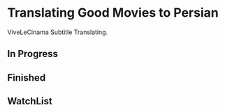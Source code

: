 # Translating Good Movies to Persian

ViveLeCinama Subtitle Translating.


## In Progress

## Finished

## WatchList
